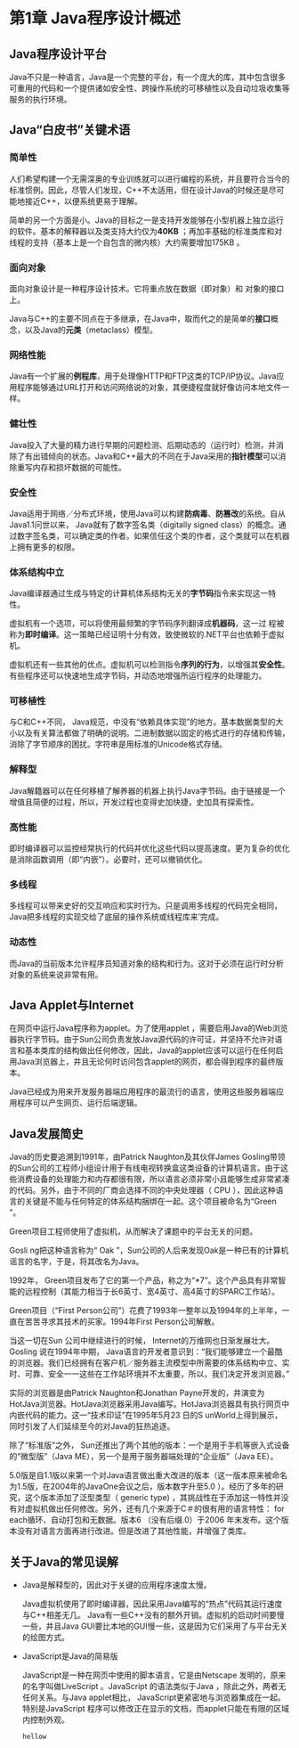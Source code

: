 # 第1章 Java程序设计概述

## Java程序设计平台

Java不只是一种语言，Java是一个完整的平台，有一个庞大的库，其中包含很多可重用的代码和一个提供诸如安全性、跨操作系统的可移植性以及自动垃圾收集等服务的执行环境。

## Java“白皮书”关键术语

### 简单性

人们希望构建一个无需深奥的专业训练就可以进行编程的系统，并且要符合当今的标准惯例。因此，尽管人们发现，C++不太适用，但在设计Java的时候还是尽可能地接近C++，以便系统更易于理解。

简单的另一个方面是小。Java的目标之一是支持开发能够在小型机器上独立运行的软件。基本的解释器以及类支持大约仅为**40KB** ；再加丰基础的标准类库和对线程的支持（基本上是一个自包含的微内核）大约需要增加175KB 。

### 面向对象

面向对象设计是一种程序设计技术。它将重点放在数据（即对象）和
对象的接口上。

Java与C++的主要不同点在于多继承，在Java中，取而代之的是简单的**接口**概念，以及Java的**元类**（metaclass）模型。

### 网络性能

Java有一个扩展的**例程库**，用于处理像HTTP和FTP这类的TCP/IP协议。Java应用程序能够通过URL打开和访问网络说的对象，其便捷程度就好像访问本地文件一样。

### 健壮性

Java投入了大量的精力进行早期的问题检测、后期动态的（运行时）检测，并消除了有出错倾向的状态。Java和C++最大的不同在于Java采用的**指针模型**可以消除重写内存和损坏数据的可能性。

### 安全性

Java适用于网络／分布式环境，使用Java可以构建**防病毒**、**防篡改**的系统。自从Java1.1问世以来， Java就有了数字签名类（digitally signed class）的概念。通过数字签名类，可以确定类的作者。如果信任这个类的作者，这个类就可以在机器上拥有更多的权限。

### 体系结构中立

Java编译器通过生成与特定的计算机体系结构无关的**字节码**指令来实现这一特性。

虚拟机有一个选项，可以将使用最频繁的字节码序列翻译成**机器码**，这一过
程被称为**即时编译**。这一策略已经证明十分有效，致使微软的.NET平台也依赖于虚拟机。

虚拟机还有一些其他的优点。虚拟机可以检测指令**序列的行为**，以增强其**安全性**。有些程序还可以快速地生成字节码，并动态地增强所运行程序的处理能力。

### 可移植性

与C和C++不同， Java规范，中没有“依赖具体实现”的地方。基本数据类型的大小以及有关算法都做了明确的说明。二进制数据以固定的格式进行的存储和传输，消除了字节顺序的困扰。字符串是用标准的Unicode格式存储。

### 解释型

Java解籍器可以在任何移植了解养器的机器上执行Java字节码。由于链接是一个增值且简便的过程，所以，开发过程也变得史加快捷，史加具有探索性。

### 高性能

即时编译器可以监控经常执行的代码并优化这些代码以提高速度。更为复杂的优化是消除函数调用（即“内嵌”）。必要时，还可以撤销优化。

### 多线程

多线程可以带来史好的交互响应和实时行为。只是调用多线程的代码完全相同，Java把多线程的实现交给了底层的操作系统或线程库来’完成。

### 动态性

而Java的当前版本允许程序员知道对象的结构和行为。这对于必须在运行时分析对象的系统来说非常有用。

## Java Applet与Internet

在网页中运行Java程序称为applet。为了使用applet ，需要启用Java的Web浏览器执行字节码。由于Sun公司负责发放Java源代码的许可证，并坚持不允许对语言和基本类库的结构做出任何修改，因此，Java的applet应该可以运行在任何启用Java浏览器上，井且无论何时访问包含applet的网页，都会得到程序的最终版本。

Java已经成为用来开发服务器端应用程序的最流行的语言，使用这些服务器端应用程序可以产生网页、运行后端逻辑。

## Java发展简史

Java的历史要追溯到1991年，由Patrick Naughton及其伙伴James Gosling带领的Sun公司的工程师小组设计用于有线电视转换盒这类设备的计算机语言。由于这些消费设备的处理能力和内存都很有限，所以语言必须非常小且能够生成非常紧凑的代码。另外，由于不同的厂商会选择不同的中央处理器（ CPU ），因此这种语言的关键是不能与任何特定的体系结构捆绑在一起。这个项目被命名为“Green ”。

Green项目工程师使用了虚拟机，从而解决了课题中的平台无关的问题。

Gosli ng把这种语言称为“ Oak ”，Sun公司的人后来发现Oak是一种已有的计算机谣言的名字，于是，将其改名为Java。

1992年， Green项目发布了它的第一个产品，称之为“*7”。这个产品具有非常智能的远程控制（其能力相当于长6英寸、宽4英寸、高4英寸的SPARC工作站）。

Green项目（“First Person公司”）花费了1993年一整年以及1994年的上半年，一直在苦苦寻求其技术的买家。1994年First Person公司解散。

当这一切在Sun 公司中继续进行的时候， Internet的万维网也日渐发展壮大。Gosling 说在1994年中期， Java语言的开发者意识到：“我们能够建立一个最酷的浏览器。我们已经拥有在客户机／服务器主流模型中所需要的体系结构中立、实时、可靠、安全一一这些在工作站环境并不太重要，所以，我们决定开发浏览器。”

实际的浏览器是由Patrick Naughton和Jonathan Payne开发的，井演变为HotJava浏览器。HotJava浏览器采用Java编写。HotJava浏览器具有执行网页中内嵌代码的能力。这一“技术印证”在1995年5月23 日的S unWorld上得到展示，同时引发了人们延续至今的对Java的狂热追逐。

除了“标准版”之外， Sun还推出了两个其他的版本：一个是用于手机等嵌入式设备的“微型版”（Java ME），另一个是用于服务器端处理的“企业版”（Java EE）。

5.0版是自1.1版以来第一个对Java语言做出重大改进的版本（这一版本原来被命名为1.5版，在2004年的JavaOne会议之后，版本数字升至5.0 ）。经历了多年的研究，这个版本添加了泛型类型（ generic type) ，其挑战性在于添加这一特性并没有对虚拟机做出任何修改。另外，还有几个来源于C＃的很有用的语言特性： for each循环、自动打包和无数据。版本6 （没有后缀.0）于2006 年末发布。这个版本没有对语言方面再进行改进。但是改进了其他性能，井增强了类库。

## 关于Java的常见误解

- Java是解释型的，因此对于关键的应用程序速度太慢。

  Java虚拟机使用了即时编译器，因此采用Java编写的“热点”代码其运行速度与C++相差无几。
  Java有一些C++没有的额外开销。虚拟机的启动时间要慢一些，井且Java GUI要比本地的GUI慢一些，这是因为它们采用了与平台无关的绘图方式。

- JavaScript是Java的简易版

  JavaScript是一种在网页中使用的脚本语言，它是由Netscape 发明的，原来的名字叫做LiveScript 。JavaScript 的语法类似于Java ，除此之外，两者无任何关系。与Java applet相比， JavaScript更紧密地与浏览器集成在一起。特别是JavaScript 程序可以修改正在显示的文档，而applet只能在有限的区域内控制外观。

  ```
  hellow
  ```
  
  

